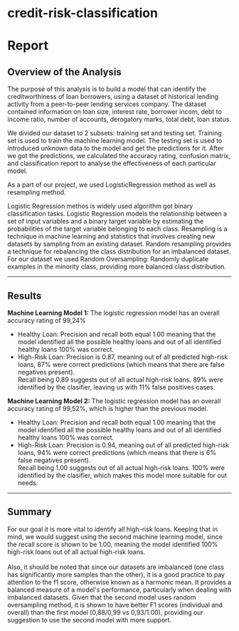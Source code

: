 # credit-risk-classification

# Report 

## Overview of the Analysis

The purpose of this analysis is to build a model that can identify the creditworthiness of loan borrowers, using a dataset of historical lending activity from a peer-to-peer lending services company. The dataset contained information on loan size, interest rate, borrower incom, debt to income ratio, number of accounts, derogatory marks, total debt, loan status.<br>

We divided our dataset to 2 subsets: training set and testing set. Training set is used to train the machine learning model. The testing set is used to introduced unknown data to the model and get the predictions for it. After we got the predictions, we calculated the accuracy rating, confusion matrix, and classification report to analyse the effectiveness of each particular model. 

As a part of our project, we used LogisticRegression method as well as resampling method. 

Logistic Regression methos is widely used algorithm got binary classification tasks. Logistic Regression models the relationship between a set of input variables and a binary target variable by estimating the probabilities of the target variable belonging to each class.
Resampling is a technique in machine learning and statistics that involves creating new datasets by sampling from an existing dataset. Random resampling provides a technique for rebalancing the class distribution for an imbalanced dataset. For our dataset we used Random Oversampling: Randomly duplicate examples in the minority class, providing more balanced class distribution. 

<hr>

## Results

<b>Machine Learning Model 1:</b>
  The logistic regression model has an overall accuracy rating of 99,24%
 - Healthy Loan:
      Precision and recall both equal 1.00 meaning that the model identified all the possible healthy loans and out of all identified healthy loans 100% was correct. 
 - High-Risk Loan: 
      Precision is 0.87, meaning out of all predicted high-risk loans, 87% were correct predictions (which means that there are false negatives present).<br> 
      Recall being 0.89 suggests out of all actual high-risk loans. 89% were identified by the clasifier, leaving us with 11% false positives cases. 


<b>Machine Learning Model 2:</b>
  The logistic regression model has an overall accuracy rating of 99,52%, which is higher than the previous model. 
 - Healthy Loan:
      Precision and recall both equal 1.00 meaning that the model identified all the possible healthy loans and out of all identified healthy loans 100% was correct. 
 - High-Risk Loan: 
      Precision is 0.94, meaning out of all predicted high-risk loans, 94% were correct predictions (which means that there is 6% false negatives present).<br>
      Recall being 1.00 suggests out of all actual high-risk loans. 100% were identified by the clasifier, which makes this model more suitable for out needs. 

<hr> 

## Summary

For our goal it is more vital to identify all high-risk loans. Keeping that in mind, we would suggest using the second machine learning model, since the recall score is shown to be 1.00, meaning the model identified 100% high-risk loans out of all actual high-risk loans. <br> <br> 
Also, it should be noted that since our datasets are imbalanced (one class has significantly more samples than the other), it is a good practice to pay attention to the f1 score, otherwise known as a harmonic mean. It provides a balanced measure of a model's performance, particularly when dealing with imbalanced datasets. Given that the second model uses random oversampling method, it is shown to have better F1 scores (individual and overall) than the first model (0,88/0,99 vs 0,93/1.00), providing our suggestion to use the second model with more support. 

